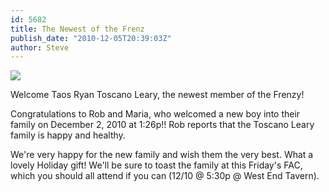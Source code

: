 ```yaml
---
id: 5682
title: The Newest of the Frenz
publish_date: "2010-12-05T20:39:03Z"
author: Steve
---
```

![](http://www.flagstafffrenzy.org/wp-content/uploads/2010/12/taos-ryan-toscano-leary.jpg)

Welcome Taos Ryan Toscano Leary, the newest member of the Frenzy!

Congratulations to Rob and Maria, who welcomed a new boy into their family on December 2, 2010 at 1:26p!! Rob reports that the Toscano Leary family is happy and healthy.

We're very happy for the new family and wish them the very best. What a lovely Holiday gift! We'll be sure to toast the family at this Friday's FAC, which you should all attend if you can (12/10 @ 5:30p @ West End Tavern).
